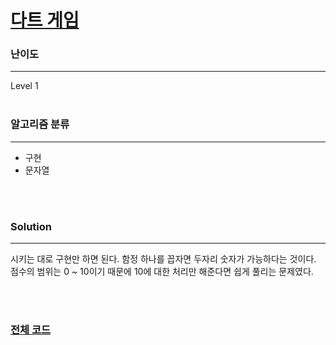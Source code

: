 # [다트 게임](https://programmers.co.kr/learn/courses/30/lessons/17682)

### 난이도

***
Level 1
<br><br>

### 알고리즘 분류

***

* 구현
* 문자열

<br><br>

### Solution

***

시키는 대로 구현만 하면 된다. 함정 하나를 꼽자면 두자리 숫자가 가능하다는 것이다. 점수의 범위는 0 ~ 10이기 때문에 10에 대한 처리만 해준다면 쉽게 풀리는 문제였다.

<br><br>

### [전체 코드](https://github.com/Jungmin-Seo0527/CodingTest/blob/main/src/kakao/recruit2018/다트_게임.java)
